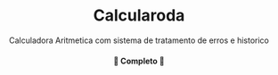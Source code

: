 <h1 align="center">Calcularoda</h1>

<p align="center"> Calculadora Aritmetica com sistema de tratamento de erros e historico</p>

<h4 align="center"> 
	🚧  Completo  🚧
</h4>
